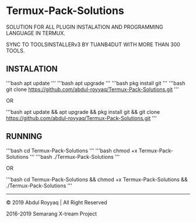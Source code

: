 # Termux-Pack-Solutions

SOLUTION FOR ALL PLUGIN INSTALATION AND PROGRAMMING LANGUAGE IN TERMUX.

SYNC TO TOOLSINSTALLERv3 BY TUANB4DUT WITH MORE THAN 300 TOOLS.

## INSTALATION

'''bash
apt update
'''
'''bash
apt upgrade
'''
'''bash
pkg install git
'''
'''bash
git clone https://github.com/abdul-royyaq/Termux-Pack-Solutions.git
'''

OR

'''bash
apt update && apt upgrade && pkg install git && git clone https://github.com/abdul-royyaq/Termux-Pack-Solutions.git
'''

## RUNNING

'''bash
cd Termux-Pack-Solutions
'''
'''bash
chmod +x Termux-Pack-Solutions
'''
'''bash
./Termux-Pack-Solutions
'''

OR

'''bash
cd Termux-Pack-Solutions && chmod +x Termux-Pack-Solutions && ./Termux-Pack-Solutions
'''

---------------------------------------------------------------------------------------------------------------------------------------

© 2019 Abdul Royyaq | All Right Reserved

2016-2019 Semarang X-tream Project
